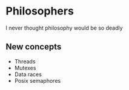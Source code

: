 # Philosophers
I never thought philosophy would be so deadly
## New concepts
- Threads
- Mutexes
- Data races
- Posix semaphores
